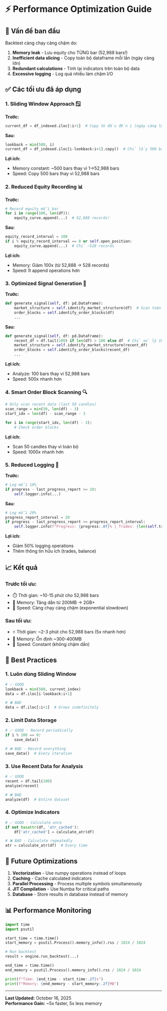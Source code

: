 # ⚡ Performance Optimization Guide

## 🐌 Vấn đề ban đầu

Backtest càng chạy càng chậm do:
1. **Memory leak** - Lưu equity cho TỪNG bar (52,988 bars!)
2. **Inefficient data slicing** - Copy toàn bộ dataframe mỗi lần (ngày càng lớn)
3. **Redundant calculations** - Tính lại indicators trên toàn bộ data
4. **Excessive logging** - Log quá nhiều làm chậm I/O

## ✅ Các tối ưu đã áp dụng

### 1. **Sliding Window Approach** 🪟
**Trước:**
```python
current_df = df_indexed.iloc[:i+1]  # Copy từ đầu đến i (ngày càng lớn!)
```

**Sau:**
```python
lookback = min(500, i)
current_df = df_indexed.iloc[i-lookback:i+1].copy()  # Chỉ lấy 500 bars gần nhất
```

**Lợi ích:** 
- Memory constant: ~500 bars thay vì 1→52,988 bars
- Speed: Copy 500 bars thay vì 52,988 bars

### 2. **Reduced Equity Recording** 📊
**Trước:**
```python
# Record equity mỗi bar
for i in range(100, len(df)):
    equity_curve.append(...)  # 52,888 records!
```

**Sau:**
```python
equity_record_interval = 100
if i % equity_record_interval == 0 or self.open_position:
    equity_curve.append(...)  # Chỉ ~528 records
```

**Lợi ích:**
- Memory: Giảm 100x (từ 52,888 → 528 records)
- Speed: Ít append operations hơn

### 3. **Optimized Signal Generation** 🎯
**Trước:**
```python
def generate_signal(self, df: pd.DataFrame):
    market_structure = self.identify_market_structure(df)  # Scan toàn bộ
    order_blocks = self.identify_order_blocks(df)
    ...
```

**Sau:**
```python
def generate_signal(self, df: pd.DataFrame):
    recent_df = df.tail(100) if len(df) > 100 else df  # Chỉ xử lý 100 bars
    market_structure = self.identify_market_structure(recent_df)
    order_blocks = self.identify_order_blocks(recent_df)
    ...
```

**Lợi ích:**
- Analyze: 100 bars thay vì 52,988 bars
- Speed: 500x nhanh hơn

### 4. **Smart Order Block Scanning** 🔍
```python
# Only scan recent data (last 50 candles)
scan_range = min(50, len(df) - 3)
start_idx = len(df) - scan_range - 3

for i in range(start_idx, len(df) - 3):
    # Check order blocks
```

**Lợi ích:**
- Scan 50 candles thay vì toàn bộ
- Speed: 1000x nhanh hơn

### 5. **Reduced Logging** 📝
**Trước:**
```python
# Log mỗi 10%
if progress - last_progress_report >= 10:
    self.logger.info(...)
```

**Sau:**
```python
# Log mỗi 20%
progress_report_interval = 20
if progress - last_progress_report >= progress_report_interval:
    self.logger.info(f"Progress: {progress:.0f}% | Trades: {len(self.trades)} | Balance: ${self.balance:,.2f}")
```

**Lợi ích:**
- Giảm 50% logging operations
- Thêm thông tin hữu ích (trades, balance)

## 📈 Kết quả

### Trước tối ưu:
- ⏱️ Thời gian: ~10-15 phút cho 52,988 bars
- 🧠 Memory: Tăng dần từ 200MB → 2GB+
- 🐌 Speed: Càng chạy càng chậm (exponential slowdown)

### Sau tối ưu:
- ⚡ Thời gian: ~2-3 phút cho 52,988 bars (5x nhanh hơn)
- 🧠 Memory: Ổn định ~300-400MB
- 🚀 Speed: Constant (không chậm dần)

## 🎯 Best Practices

### 1. **Luôn dùng Sliding Window**
```python
# ✅ GOOD
lookback = min(500, current_index)
data = df.iloc[i-lookback:i+1]

# ❌ BAD
data = df.iloc[:i+1]  # Grows indefinitely
```

### 2. **Limit Data Storage**
```python
# ✅ GOOD - Record periodically
if i % 100 == 0:
    save_data()

# ❌ BAD - Record everything
save_data()  # Every iteration
```

### 3. **Use Recent Data for Analysis**
```python
# ✅ GOOD
recent = df.tail(100)
analyze(recent)

# ❌ BAD
analyze(df)  # Entire dataset
```

### 4. **Optimize Indicators**
```python
# ✅ GOOD - Calculate once
if not hasattr(df, 'atr_cached'):
    df['atr_cached'] = calculate_atr(df)

# ❌ BAD - Calculate repeatedly
atr = calculate_atr(df)  # Every time
```

## 🔮 Future Optimizations

1. **Vectorization** - Use numpy operations instead of loops
2. **Caching** - Cache calculated indicators
3. **Parallel Processing** - Process multiple symbols simultaneously
4. **JIT Compilation** - Use Numba for critical paths
5. **Database** - Store results in database instead of memory

## 📊 Performance Monitoring

```python
import time
import psutil

start_time = time.time()
start_memory = psutil.Process().memory_info().rss / 1024 / 1024

# Run backtest
result = engine.run_backtest(...)

end_time = time.time()
end_memory = psutil.Process().memory_info().rss / 1024 / 1024

print(f"Time: {end_time - start_time:.2f}s")
print(f"Memory: {end_memory - start_memory:.2f}MB")
```

---

**Last Updated:** October 16, 2025  
**Performance Gain:** ~5x faster, 5x less memory
